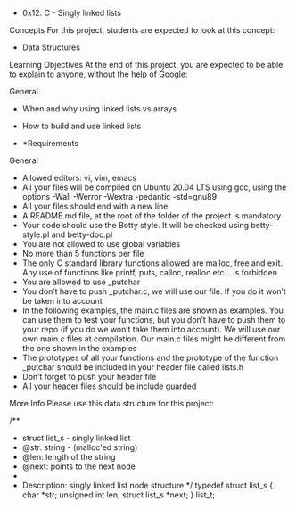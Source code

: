 * 0x12. C - Singly linked lists

Concepts
For this project, students are expected to look at this concept:

*  Data Structures

Learning Objectives
At the end of this project, you are expected to be able to explain to anyone, without the help of Google:

General
* When and why using linked lists vs arrays
* How to build and use linked lists

* *Requirements

General

* Allowed editors: vi, vim, emacs
* All your files will be compiled on Ubuntu 20.04 LTS using gcc, using the options -Wall -Werror -Wextra -pedantic -std=gnu89
* All your files should end with a new line
* A README.md file, at the root of the folder of the project is mandatory
* Your code should use the Betty style. It will be checked using betty-style.pl and betty-doc.pl
* You are not allowed to use global variables
* No more than 5 functions per file
* The only C standard library functions allowed are malloc, free and exit. Any use of functions like printf, puts, calloc, realloc etc… is forbidden
* You are allowed to use _putchar
* You don’t have to push _putchar.c, we will use our file. If you do it won’t be taken into account
* In the following examples, the main.c files are shown as examples. You can use them to test your functions, but
you don’t have to push them to your repo (if you do we won’t take them into account).
We will use our own main.c files at compilation. Our main.c files might be different from the one shown in the examples
* The prototypes of all your functions and the prototype of the function _putchar should be
included in your header file called lists.h
* Don’t forget to push your header file
* All your header files should be include guarded


More Info
Please use this data structure for this project:

/**
 * struct list_s - singly linked list
 * @str: string - (malloc'ed string)
 * @len: length of the string
 * @next: points to the next node
 *
 * Description: singly linked list node structure
 */
  typedef struct list_s
  {
     char *str;
     unsigned int len;
     struct list_s *next;
   } list_t;